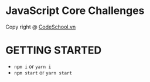 # JavaScript Core Challenges

Copy right @ [CodeSchool.vn](https://www.facebook.com/codeschool.vn/)

# GETTING STARTED
  - `npm i` or `yarn i`
  - `npm start` or `yarn start`

